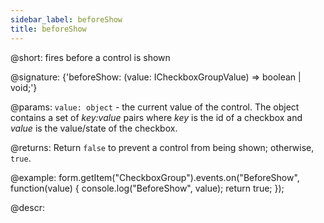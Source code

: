 ```yaml
---
sidebar_label: beforeShow
title: beforeShow
---          
```


@short: fires before a control is shown

@signature: {'beforeShow: (value: ICheckboxGroupValue) => boolean | void;'}
 
@params:
`value: object` - the current value of the control. The object contains a set of <i>key:value</i> pairs where <i>key</i> is the id of a checkbox and <i>value</i> is the value/state of the checkbox.

@returns:
Return `false` to prevent a control from being shown; otherwise, `true`.

@example:
form.getItem("CheckboxGroup").events.on("BeforeShow", function(value) {
    console.log("BeforeShow", value);
    return true;
});

@descr:
